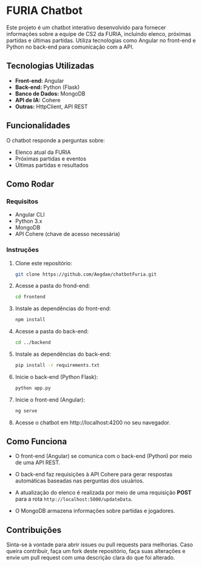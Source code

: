 # FURIA Chatbot

Este projeto é um chatbot interativo desenvolvido para fornecer informações sobre a equipe de CS2 da FURIA, incluindo elenco, próximas partidas e últimas partidas. Utiliza tecnologias como Angular no front-end e Python no back-end para comunicação com a API.

## Tecnologias Utilizadas

- **Front-end:** Angular
- **Back-end:** Python (Flask)
- **Banco de Dados:** MongoDB
- **API de IA:** Cohere
- **Outras:** HttpClient, API REST

## Funcionalidades

O chatbot responde a perguntas sobre:

- Elenco atual da FURIA
- Próximas partidas e eventos
- Últimas partidas e resultados

## Como Rodar

### Requisitos

- Angular CLI
- Python 3.x
- MongoDB
- API Cohere (chave de acesso necessária)

### Instruções

1. Clone este repositório:

   ```bash
   git clone https://github.com/Aegdae/chatbotFuria.git
   ```

2. Acesse a pasta do frond-end:

    ```bash
   cd frontend
   ```

3. Instale as dependências do front-end:

    ```bash
   npm install
   ```
4. Acesse a pasta do back-end:

    ```bash
   cd ../backend
   ```

5. Instale as dependências do back-end:

    ```bash
   pip install -r requirements.txt
   ```

6. Inicie o back-end (Python Flask):
    ```bash
   python app.py
   ```

7. Inicie o front-end (Angular):
    ```bash
   ng serve
   ```
8. Acesse o chatbot em http://localhost:4200 no seu navegador.

## Como Funciona

- O front-end (Angular) se comunica com o back-end (Python) por meio de uma API REST.

- O back-end faz requisições à API Cohere para gerar respostas automáticas baseadas nas perguntas dos usuários.

- A atualização do elenco é realizada por meio de uma requisição **POST** para a rota `http://localhost:5000/updateData`.

- O MongoDB armazena informações sobre partidas e jogadores.


## Contribuições

Sinta-se à vontade para abrir issues ou pull requests para melhorias. 
Caso queira contribuir, faça um fork deste repositório, faça suas alterações 
e envie um pull request com uma descrição clara do que foi alterado.
